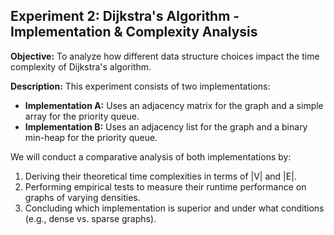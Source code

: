 ## Experiment 2: Dijkstra's Algorithm - Implementation & Complexity Analysis
**Objective:** To analyze how different data structure choices impact the time complexity of Dijkstra's algorithm.

**Description:**
This experiment consists of two implementations:
- **Implementation A:** Uses an adjacency matrix for the graph and a simple array for the priority queue.
- **Implementation B:** Uses an adjacency list for the graph and a binary min-heap for the priority queue.

We will conduct a comparative analysis of both implementations by:
1. Deriving their theoretical time complexities in terms of |V| and |E|.
2. Performing empirical tests to measure their runtime performance on graphs of varying densities.
3. Concluding which implementation is superior and under what conditions (e.g., dense vs. sparse graphs).